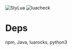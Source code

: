 ![StyLua](https://github.com/CelticBoozer/nvim-config/actions/workflows/lua_lint_format.yaml/badge.svg?branch=master&event=push&job=format_check)
![luacheck](https://github.com/CelticBoozer/nvim-config/actions/workflows/lua_lint_format.yaml/badge.svg?branch=master&event=push&job=lint_code)
# Deps 
npm, Java, luarocks, python3
